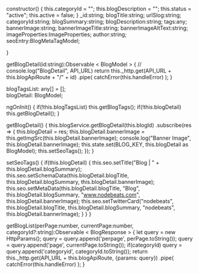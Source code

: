 constructor() {
    this.categoryId = "";
    this.blogDescription = "";
    this.status = "active";
    this.active = false;
}
_id:string;
blogTitle:string;
urlSlog:string;
categoryId:string;
blogSummary:string;
blogDescription:string;
tags:any;
bannerImage:string;
bannerImageTitle:string;
bannerImageAltText:string;
imageProperties:ImageProperties;
author:string;
seoEntry:BlogMetaTagModel;
 
}

getBlogDetail(id:string):Observable < BlogModel > {
    // console.log("BlogDetail", API_URL)
    return this._http.get<BlogModel>(API_URL + this.blogApiRoute + "/" + id)
        .pipe(
            catchError(this.handleError)
        );
}


blogTagsList: any[] = [];  
blogDetail: BlogModel;

  ngOnInit() {
 if(!this.blogTagsList)
      this.getBlogTags();
    if(!this.blogDetail)
      this.getBlogDetail();
  }
 
 getBlogDetail() {
    this.blogService.getBlogDetail(this.blogId)
      .subscribe(res => {
        this.blogDetail = res;
        this.blogDetail.bannerImage = this.getImgSrc(this.blogDetail.bannerImage);
        console.log("Banner Image", this.blogDetail.bannerImage);
        this.state.set(BLOG_KEY, this.blogDetail as BlogModel);
        this.setSeoTags();
      });
  }

  setSeoTags() {
    if(this.blogDetail) {
      this.seo.setTitle("Blog | " + this.blogDetail.blogSummary);
      this.seo.setSchemaData(this.blogDetail.blogTitle, this.blogDetail.blogSummary, this.blogDetail.bannerImage);
      this.seo.setMetaData(this.blogDetail.blogTitle, "Blog", this.blogDetail.blogSummary, "www.nodebeats.com", this.blogDetail.bannerImage);
      this.seo.setTwitterCard("nodebeats", this.blogDetail.blogTitle, this.blogDetail.blogSummary, "nodebeats", this.blogDetail.bannerImage);
    }
  }
}



getBlogList(perPage:number, currentPage:number, categoryId?:string):Observable < BlogResponse > {
    let query = new HttpParams();
    query = query.append('perpage', perPage.toString());
    query = query.append('page', currentPage.toString());
    if(categoryId)
        query = query.append('categoryid', categoryId.toString());
    return this._http.get<BlogResponse>(API_URL + this.blogApiRoute, {params: query})
        .pipe(
            catchError(this.handleError)
        );
}